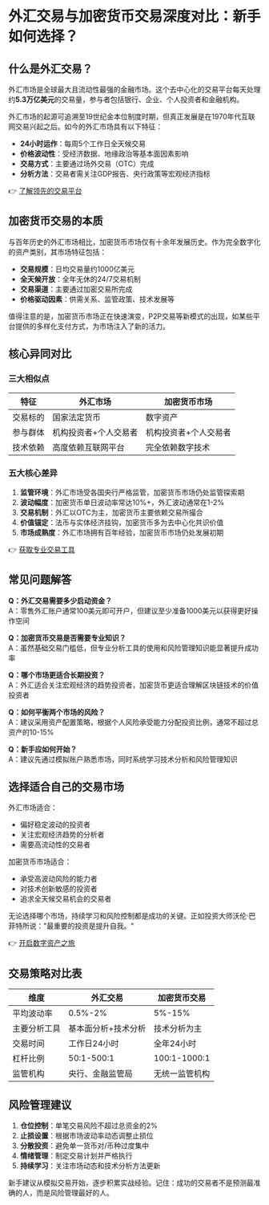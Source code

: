 # 外汇交易与加密货币交易深度对比：新手如何选择？

## 什么是外汇交易？

外汇市场是全球最大且流动性最强的金融市场。这个去中心化的交易平台每天处理约**5.3万亿美元**的交易量，参与者包括银行、企业、个人投资者和金融机构。

外汇市场的起源可追溯至19世纪金本位制度时期，但真正发展是在1970年代互联网交易兴起之后。如今的外汇市场具有以下特征：

- **24小时运作**：每周5个工作日全天候交易
- **价格波动性**：受经济数据、地缘政治等基本面因素影响
- **交易方式**：主要通过场外交易（OTC）完成
- **分析方法**：交易者需关注GDP报告、央行政策等宏观经济指标

👉 [了解领先的交易平台](https://bit.ly/okx_welcome)

## 加密货币交易的本质

与百年历史的外汇市场相比，加密货币市场仅有十余年发展历史。作为完全数字化的资产类别，其市场特征包括：

- **交易规模**：日均交易量约1000亿美元
- **全天候开放**：全年无休的24/7交易机制
- **交易渠道**：主要通过加密交易所完成
- **价格驱动因素**：供需关系、监管政策、技术发展等

值得注意的是，加密货币市场正在快速演变，P2P交易等新模式的出现，如某些平台提供的多样化支付方式，为市场注入了新的活力。

## 核心异同对比

### 三大相似点
| 特征         | 外汇市场                | 加密货币市场          |
|--------------|-------------------------|-----------------------|
| 交易标的     | 国家法定货币            | 数字资产              |
| 参与群体     | 机构投资者+个人交易者   | 机构投资者+个人交易者 |
| 技术依赖     | 高度依赖互联网平台      | 完全依赖数字技术      |

### 五大核心差异
1. **监管环境**：外汇市场受各国央行严格监管，加密货币市场仍处监管探索期
2. **波动幅度**：加密货币单日波动率常达10%+，外汇波动通常在1-2%
3. **交易机制**：外汇以OTC为主，加密货币主要依赖交易所撮合
4. **价值锚定**：法币与实体经济挂钩，加密货币多为去中心化共识价值
5. **市场成熟度**：外汇市场拥有百年经验，加密货币市场仍处发展初期

👉 [获取专业交易工具](https://bit.ly/okx_welcome)

## 常见问题解答

**Q：外汇交易需要多少启动资金？**  
A：零售外汇账户通常100美元即可开户，但建议至少准备1000美元以获得更好操作空间

**Q：加密货币交易是否需要专业知识？**  
A：虽然基础交易门槛低，但专业分析工具的使用和风险管理知识能显著提升成功率

**Q：哪个市场更适合长期投资？**  
A：外汇适合关注宏观经济的趋势投资者，加密货币更适合理解区块链技术的价值投资者

**Q：如何平衡两个市场的风险？**  
A：建议采用资产配置策略，根据个人风险承受能力分配投资比例，通常不超过总资产的10-15%

**Q：新手应如何开始？**  
A：建议先通过模拟账户熟悉市场，同时系统学习技术分析和风险管理知识

## 选择适合自己的交易市场

外汇市场适合：
- 偏好稳定波动的投资者
- 关注宏观经济趋势的分析者
- 需要高流动性的交易者

加密货币市场适合：
- 承受高波动风险的能力者
- 对技术创新敏感的投资者
- 追求全天候交易机会的交易者

无论选择哪个市场，持续学习和风险控制都是成功的关键。正如投资大师沃伦·巴菲特所说："最重要的投资是提升自我。"

👉 [开启数字资产之旅](https://bit.ly/okx_welcome)

## 交易策略对比表

| 维度         | 外汇交易                | 加密货币交易          |
|--------------|-------------------------|-----------------------|
| 平均波动率   | 0.5%-2%                 | 5%-15%                |
| 主要分析工具 | 基本面分析+技术分析     | 技术分析为主          |
| 交易时间     | 工作日24小时            | 全年24小时            |
| 杠杆比例     | 50:1-500:1              | 100:1-1000:1          |
| 监管机构     | 央行、金融监管局        | 无统一监管机构        |

## 风险管理建议

1. **仓位控制**：单笔交易风险不超过总资金的2%
2. **止损设置**：根据市场波动率动态调整止损位
3. **分散投资**：避免单一货币对/币种过度集中
4. **情绪管理**：制定交易计划并严格执行
5. **持续学习**：关注市场动态和技术分析方法更新

新手建议从模拟交易开始，逐步积累实战经验。记住：成功的交易者不是预测最准确的人，而是风险管理最好的人。